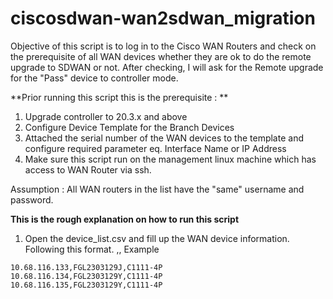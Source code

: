 # ciscosdwan-wan2sdwan_migration
Objective of this script is to log in to the Cisco WAN Routers and check on the prerequisite of all WAN devices whether they are ok to do the remote upgrade to SDWAN or not. After checking, I will ask for the Remote upgrade for the "Pass" device to controller mode. 

**Prior running this script this is the prerequisite : **
1. Upgrade controller to 20.3.x and above
2. Configure Device Template for the Branch Devices
3. Attached the serial number of the WAN devices to the template and configure required parameter eq. Interface Name or IP Address
4. Make sure this script run on the management linux machine which has access to WAN Router via ssh.

Assumption :
All WAN routers in the list have the "same" username and password.

**This is the rough explanation on how to run this script**
1. Open the device_list.csv and fill up the WAN device information. Following this format. <IP Address>,<Serial Number>,<Device Model>
Example
```
10.68.116.133,FGL2303129J,C1111-4P
10.68.116.134,FGL2303129Y,C1111-4P
10.68.116.135,FGL2303129Y,C1111-4P
```

